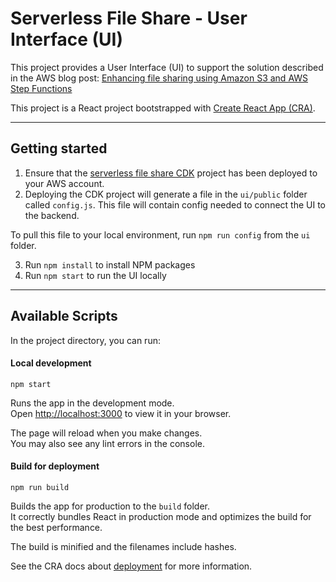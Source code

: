 # Serverless File Share - User Interface (UI)

This project provides a User Interface (UI) to support the solution described in the AWS blog post: [Enhancing file sharing using Amazon S3 and AWS Step Functions](https://aws.amazon.com/blogs/compute/enhancing-file-sharing-using-amazon-s3-and-aws-step-functions)

This project is a React project bootstrapped with [Create React App (CRA)](https://github.com/facebook/create-react-app).

---

## Getting started

1. Ensure that the [serverless file share CDK](../cdk) project has been deployed to your AWS account.
2. Deploying the CDK project will generate a file in the `ui/public` folder called `config.js`. This file will contain config needed to connect the UI to the backend.

To pull this file to your local environment, run `npm run config` from the `ui` folder.

3. Run `npm install` to install NPM packages
4. Run `npm start` to run the UI locally

---

## Available Scripts

In the project directory, you can run:

#### Local development

```
npm start
```

Runs the app in the development mode.\
Open [http://localhost:3000](http://localhost:3000) to view it in your browser.

The page will reload when you make changes.\
You may also see any lint errors in the console.

#### Build for deployment

```
npm run build
```

Builds the app for production to the `build` folder.\
It correctly bundles React in production mode and optimizes the build for the best performance.

The build is minified and the filenames include hashes.

See the CRA docs about [deployment](https://facebook.github.io/create-react-app/docs/deployment) for more information.
